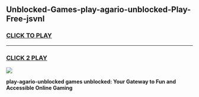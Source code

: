 
## Unblocked-Games-play-agario-unblocked-Play-Free-jsvnl
<h3>
<a href="https://premium76.site?title=play-agario-unblocked&ref=18A1">CLICK TO PLAY</a></h3>
<hr>

<h3>
<a href="https://premium76.site?title=play-agario-unblocked&ref=18A1">CLICK 2 PLAY</a>
  
</h3>

<a href="https://premium76.site?title=play-agario-unblocked&ref=18A1"><img src="https://clearcache.store/games.png"></a>


**play-agario-unblocked games unblocked: Your Gateway to Fun and Accessible Online Gaming**
